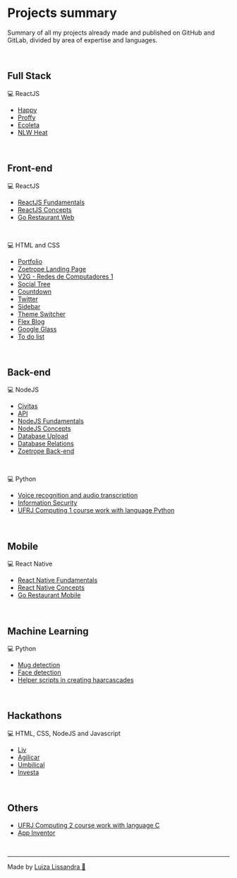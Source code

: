 # Projects summary

Summary of all my projects already made and published on GitHub and GitLab, divided by area of expertise and languages.

<br/>

## Full Stack

:computer: ReactJS

- <a href="https://github.com/LissandraRodrigues/happy_aplicacao"> Happy </a>
- <a href="https://github.com/LissandraRodrigues/proffy_aplicacao"> Proffy </a>
- <a href="https://github.com/LissandraRodrigues/aplicacao_web_ecoleta"> Ecoleta </a>
- <a href="https://github.com/LissandraRodrigues/NLW_Heat"> NLW Heat </a>

<br/>

## Front-end

:computer: ReactJS

- <a href="https://github.com/LissandraRodrigues/fundamentos-reactjs"> ReactJS Fundamentals </a>
- <a href="https://github.com/LissandraRodrigues/conceitos-reactjs"> ReactJS Concepts </a>
- <a href="https://github.com/LissandraRodrigues/go-restaurant-web"> Go Restaurant Web </a>

<br/>

:computer: HTML and CSS 

- <a href="https://github.com/LissandraRodrigues/portfolio"> Portfolio </a>
- <a href="https://gitlab.com/luizalissandrarosa/zoetrope-landingpage"> Zoetrope Landing Page </a>
- <a href="https://github.com/LissandraRodrigues/redes-de-computadores-1"> V2G - Redes de Computadores 1 </a>
- <a href="https://github.com/LissandraRodrigues/social-tree"> Social Tree </a>
- <a href="https://github.com/LissandraRodrigues/countdown"> Countdown </a>
- <a href="https://github.com/LissandraRodrigues/twitter-front-end"> Twitter </a>
- <a href="https://github.com/LissandraRodrigues/sidebar"> Sidebar </a>
- <a href="https://github.com/LissandraRodrigues/theme-switcher"> Theme Switcher </a>
- <a href="https://github.com/LissandraRodrigues/flex-blog"> Flex Blog </a>
- <a href="https://github.com/LissandraRodrigues/google-glass"> Google Glass </a>
- <a href="https://gitlab.com/luizalissandrarosa/to-do-list"> To do list </a>

<br/>

## Back-end

:computer: NodeJS

- <a href="https://gitlab.com/jpduarte/civitas-squad-vapt-vupt"> Civitas </a>
- <a href="https://github.com/LissandraRodrigues/API"> API </a>
- <a href="https://github.com/LissandraRodrigues/fundamentos-nodejs"> NodeJS Fundamentals </a>
- <a href="https://github.com/LissandraRodrigues/conceitos-nodejs"> NodeJS Concepts </a>
- <a href="https://github.com/LissandraRodrigues/database-upload"> Database Upload </a>
- <a href="https://github.com/LissandraRodrigues/database-relations"> Database Relations </a>
- <a href="https://gitlab.com/luizalissandrarosa/node_project"> Zoetrope Back-end </a>

<br/>

:computer: Python

- <a href="https://github.com/LissandraRodrigues/youtube_python"> Voice recognition and audio transcription </a>
- <a href="https://github.com/LissandraRodrigues/information_security"> Information Security </a>
- <a href="https://github.com/LissandraRodrigues/computacao_1"> UFRJ Computing 1 course work with language Python </a>

<br/>

## Mobile

:computer: React Native

- <a href="https://github.com/LissandraRodrigues/fundamentos-react-native"> React Native Fundamentals </a>
- <a href="https://github.com/LissandraRodrigues/conceitos-react-native"> React Native Concepts </a>
- <a href="https://github.com/LissandraRodrigues/go-restaurant-mobile"> Go Restaurant Mobile </a>

<br/>

## Machine Learning

:computer: Python

- <a href="https://github.com/LissandraRodrigues/deteccao_canecas_opencv"> Mug detection </a>
- <a href="https://github.com/LissandraRodrigues/deteccao_faces_opencv"> Face detection </a>
- <a href="https://github.com/LissandraRodrigues/cascade_opencv"> Helper scripts in creating haarcascades </a>

<br/>

## Hackathons

:computer: HTML, CSS, NodeJS and Javascript

- <a href="https://github.com/LissandraRodrigues/projeto_liv_mega_hack"> Liv </a>
- <a href="https://github.com/LissandraRodrigues/time_70_agilicar"> Agilicar </a>
- <a href="https://github.com/LissandraRodrigues/umbilical"> Umbilical </a>
- <a href="https://github.com/LissandraRodrigues/investa-hackathon-getnet"> Investa </a>

<br/>

## Others

- <a href="https://github.com/LissandraRodrigues/computacao_2"> UFRJ Computing 2 course work with language C </a>
- <a href="https://github.com/LissandraRodrigues/app-inventor"> App Inventor </a>

<br/>
<hr/>

Made by <a href="https://www.linkedin.com/in/luiza-lissandra/" target="_blank"> Luiza Lissandra :rocket: </a>
